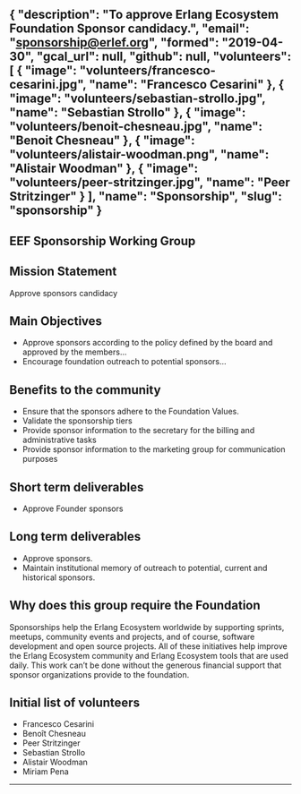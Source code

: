{
  "description": "To approve Erlang Ecosystem Foundation Sponsor candidacy.",
  "email": "sponsorship@erlef.org",
  "formed": "2019-04-30",
  "gcal_url": null,
  "github": null,
  "volunteers": [
    {
      "image": "volunteers/francesco-cesarini.jpg",
      "name": "Francesco Cesarini"
    },
    {
      "image": "volunteers/sebastian-strollo.jpg",
      "name": "Sebastian Strollo"
    },
    {
      "image": "volunteers/benoit-chesneau.jpg",
      "name": "Benoit Chesneau"
    },
    {
      "image": "volunteers/alistair-woodman.png",
      "name": "Alistair Woodman"
    },
    {
      "image": "volunteers/peer-stritzinger.jpg",
      "name": "Peer Stritzinger"
    }
  ],
  "name": "Sponsorship",
  "slug": "sponsorship"
}
---
EEF Sponsorship Working Group
---

## Mission Statement
Approve sponsors candidacy

## Main Objectives
- Approve sponsors according to the policy defined by the board and approved by the members...
- Encourage foundation outreach to potential sponsors...

## Benefits to the community
- Ensure that the sponsors adhere to the Foundation Values.
- Validate the sponsorship tiers
- Provide sponsor information to the secretary for the billing and administrative tasks
- Provide sponsor information to the marketing group for communication purposes

## Short term deliverables
- Approve Founder sponsors

## Long term deliverables
- Approve sponsors.
- Maintain institutional memory of outreach to potential, current and historical sponsors.

## Why does this group require the Foundation
Sponsorships help the Erlang Ecosystem worldwide by supporting sprints, meetups, community events and projects,
and of course, software development and open source projects. All of these initiatives help improve the
Erlang Ecosystem community and Erlang Ecosystem tools that are used daily. This work can’t be done without the generous
financial support that sponsor organizations provide to the foundation.


## Initial list of volunteers
- Francesco Cesarini
- Benoît Chesneau
- Peer Stritzinger
- Sebastian Strollo
- Alistair Woodman
- Miriam Pena

-------
